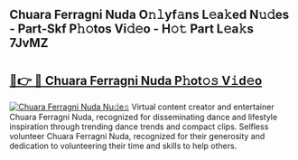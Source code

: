 ## Chuara Ferragni Nuda O𝚗𝚕yf𝚊ns L𝚎a𝚔ed N𝚞𝚍es - Part-Skf P𝚑𝚘tos Vi𝚍𝚎o - H𝚘𝚝 Part L𝚎a𝚔s 7JvMZ

# <h2><a href="http://kf6xibw.oniu.top/?m=Chuara+Ferragni+Nuda">🔗👉 🔴 Chuara Ferragni Nuda P𝚑ot𝚘𝚜 V𝚒d𝚎o</a></h2>

[![Chuara Ferragni Nuda Nu𝚍e𝚜](https://i.imgur.com/0qMVB7G.gif)](http://kf6xibw.oniu.top/?m=Chuara+Ferragni+Nuda)
Virtual content creator and entertainer Chuara Ferragni Nuda, recognized for disseminating dance and lifestyle inspiration through trending dance trends and compact clips. Selfless volunteer Chuara Ferragni Nuda, recognized for their generosity and dedication to volunteering their time and skills to help others.  
